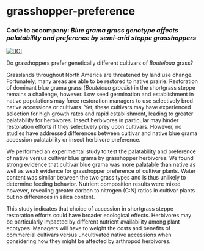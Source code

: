 # grasshopper-preference

### Code to accompany: *Blue grama grass genotype affects palatability and preference by semi-arid steppe grasshoppers*

[![DOI](https://zenodo.org/badge/doi/10.1016/j.actao.2019.03.001.svg)](https://doi.org/10.1016/j.actao.2019.03.001)

Do grasshoppers prefer genetically different cultivars of *Bouteloua* grass?

Grasslands throughout North America are threatened by land use change. Fortunately, many areas are able to be restored to native prairie. Restoration of dominant blue grama grass (*Bouteloua gracilis*) in the shortgrass steppe remains a challenge, however. Low seed germination and establishment in native populations may force restoration managers to use selectively bred native accessions or cultivars. Yet, these cultivars may have experienced selection for high growth rates and rapid establishment, leading to greater palatability for herbivores. Insect herbivores in particular may hinder restoration efforts if they selectively prey upon cultivars. However, no studies have addressed differences between cultivar and native blue grama accession palatability or insect herbivore preference. 

We performed an experimental study to test the palatability and preference of native versus cultivar blue grama by grasshopper herbivores. We found strong evidence that cultivar blue grama was more palatable than native as well as weak evidence for grasshopper preference of cultivar plants. Water content was similar between the two grass types and is thus unlikely to determine feeding behavior. Nutrient composition results were mixed however, revealing greater carbon to nitrogen (C:N) ratios in cultivar plants but no differences in silica content. 

This study indicates that choice of accession in shortgrass steppe restoration efforts could have broader ecological effects. Herbivores may be particularly impacted by different nutrient availability among plant ecotypes. Managers will have to weight the costs and benefits of commercial cultivars versus uncultivated native accessions when considering how they might be affected by arthropod herbivores.


